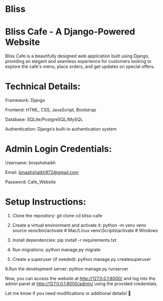 # Bliss
# Bliss Cafe - A Django-Powered Website 
Bliss Cafe is a beautifully designed web application built using Django, providing an elegant and seamless experience for customers looking to explore the cafe's menu, place orders, and get updates on special offers.
# Technical Details:
Framework: Django

Frontend: HTML, CSS, JavaScript, Bootstrap

Database: SQLite/PostgreSQL/MySQL

Authentication: Django’s built-in authentication system
# Admin Login Credentials:
Username: binashshaikh

Email: binashshaikh972@gmail.com

Password: Cafe_Website
# Setup Instructions:
1. Clone the repository:
git clone <repository-url>
cd bliss-cafe

2. Create a virtual environment and activate it:
python -m venv venv
source venv/bin/activate  # Mac/Linux
venv\Scripts\activate  # Windows

3. Install dependencies:
pip install -r requirements.txt

4. Run migrations:
python manage.py migrate

5. Create a superuser (if needed):
python manage.py createsuperuser

6.Run the development server:
python manage.py runserver

Now, you can access the website at http://127.0.0.1:8000/ and log into the admin panel at http://127.0.0.1:8000/admin/ using the provided credentials.

Let me know if you need modifications or additional details! 🚀







